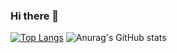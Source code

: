 ### Hi there 👋



[![Top Langs](https://github-readme-stats.vercel.app/api/top-langs/?username=fernandojbcba)](https://github.com/fernandojbcba)
![Anurag's GitHub stats](https://github-readme-stats.vercel.app/api?username=fernandojbcba&hide=contribs,prs)
<!--
**fernandojbcba/fernandojbcba** is a ✨ _special_ ✨ repository because its `README.md` (this file) appears on your GitHub profile.

Here are some ideas to get you started:

- 🔭 I’m currently working on ...
- 🌱 I’m currently learning ...
- 👯 I’m looking to collaborate on ...
- 🤔 I’m looking for help with ...
- 💬 Ask me about ...
- 📫 How to reach me: ...
- 😄 Pronouns: ...
- ⚡ Fun fact: ...
-->

